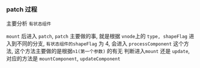 ### patch 过程

主要分析 `有状态组件`

`mount` 后进入 `patch`, `patch` 主要做的事, 就是根据 `vnode`上的 `type, shapeFlag` 进入到不同的分支, `有状态组件的shapeFlag` 为 4, 会进入 `processComponent` 这个方法, 这个方法主要做的是根据`n1(第一个参数)` 的有无 判断进入`mount` 还是 `update`, 对应的方法是 `mountComponent`, `updateComponent`
